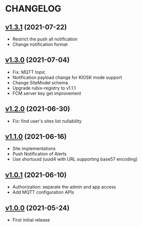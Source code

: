 # CHANGELOG
## [v1.3.1](https://github.com/NubeIO/rubix-user-management/tree/v1.3.1) (2021-07-22)
- Restrict the push all notification
- Change notification format

## [v1.3.0](https://github.com/NubeIO/rubix-user-management/tree/v1.3.0) (2021-07-04)
- Fix: MQTT topic
- Notification payload change for KIOSK mode support
- Change SiteModel schema
- Upgrade rubix-registry to v1.1.1
- FCM server key get improvement

## [v1.2.0](https://github.com/NubeIO/rubix-user-management/tree/v1.2.0) (2021-06-30)
- Fix: find user's sites list nullability

## [v1.1.0](https://github.com/NubeIO/rubix-user-management/tree/v1.1.0) (2021-06-16)
- Site implementations
- Push Notification of Alerts
- Use shortuuid (uuid4 with URL supporting base57 encoding)

## [v1.0.1](https://github.com/NubeIO/rubix-user-management/tree/v1.0.1) (2021-06-10)
- Authorization: separate the admin and app access
- Add MQTT configuration APIs

## [v1.0.0](https://github.com/NubeIO/rubix-user-management/tree/v1.0.0) (2021-05-24)
- First initial release